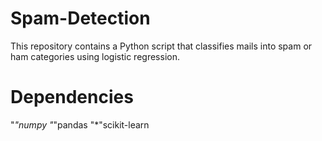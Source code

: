 # Spam-Detection
This repository contains a Python script that classifies mails into spam or ham categories using logistic regression.
# Dependencies
"*"numpy
"*"pandas
"*"scikit-learn
